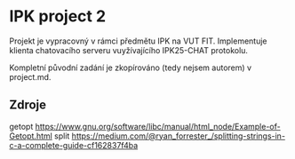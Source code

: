 # IPK project 2

Projekt je vypracovný v rámci předmětu IPK na VUT FIT.
Implementuje klienta chatovacího serveru vuyžívajícího IPK25-CHAT protokolu.

Kompletní původní zadání je zkopírováno (tedy nejsem autorem) v project.md.


## Zdroje

getopt https://www.gnu.org/software/libc/manual/html_node/Example-of-Getopt.html
split https://medium.com/@ryan_forrester_/splitting-strings-in-c-a-complete-guide-cf162837f4ba